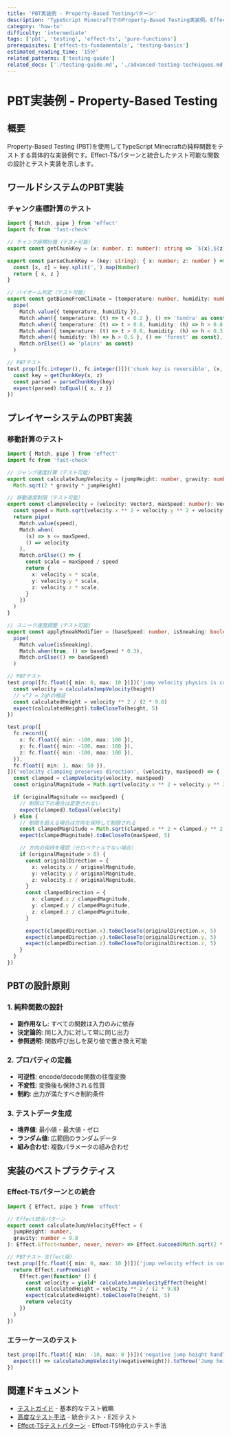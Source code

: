 ```yaml
---
title: 'PBT実装例 - Property-Based Testingパターン'
description: 'TypeScript MinecraftでのProperty-Based Testing実装例。Effect-TSと統合した純粋関数のテスト方法。'
category: 'how-to'
difficulty: 'intermediate'
tags: ['pbt', 'testing', 'effect-ts', 'pure-functions']
prerequisites: ['effect-ts-fundamentals', 'testing-basics']
estimated_reading_time: '15分'
related_patterns: ['testing-guide']
related_docs: ['./testing-guide.md', './advanced-testing-techniques.md']
---
```


# PBT実装例 - Property-Based Testing

## 概要

Property-Based Testing (PBT)を使用してTypeScript Minecraftの純粋関数をテストする具体的な実装例です。Effect-TSパターンと統合したテスト可能な関数の設計とテスト実装を示します。

## ワールドシステムのPBT実装

### チャンク座標計算のテスト

```typescript
import { Match, pipe } from 'effect'
import fc from 'fast-check'

// チャンク座標計算（テスト可能）
export const getChunkKey = (x: number, z: number): string => `${x},${z}`

export const parseChunkKey = (key: string): { x: number; z: number } => {
  const [x, z] = key.split(',').map(Number)
  return { x, z }
}

// バイオーム判定（テスト可能）
export const getBiomeFromClimate = (temperature: number, humidity: number): BiomeType =>
  pipe(
    Match.value({ temperature, humidity }),
    Match.when({ temperature: (t) => t < 0.2 }, () => 'tundra' as const),
    Match.when({ temperature: (t) => t > 0.8, humidity: (h) => h > 0.8 }, () => 'jungle' as const),
    Match.when({ temperature: (t) => t > 0.6, humidity: (h) => h < 0.3 }, () => 'desert' as const),
    Match.when({ humidity: (h) => h > 0.5 }, () => 'forest' as const),
    Match.orElse(() => 'plains' as const)
  )

// PBTテスト
test.prop([fc.integer(), fc.integer()])('chunk key is reversible', (x, z) => {
  const key = getChunkKey(x, z)
  const parsed = parseChunkKey(key)
  expect(parsed).toEqual({ x, z })
})
```

## プレイヤーシステムのPBT実装

### 移動計算のテスト

```typescript
import { Match, pipe } from 'effect'
import fc from 'fast-check'

// ジャンプ速度計算（テスト可能）
export const calculateJumpVelocity = (jumpHeight: number, gravity: number = 9.8): number =>
  Math.sqrt(2 * gravity * jumpHeight)

// 移動速度制限（テスト可能）
export const clampVelocity = (velocity: Vector3, maxSpeed: number): Vector3 => {
  const speed = Math.sqrt(velocity.x ** 2 + velocity.y ** 2 + velocity.z ** 2)
  return pipe(
    Match.value(speed),
    Match.when(
      (s) => s <= maxSpeed,
      () => velocity
    ),
    Match.orElse(() => {
      const scale = maxSpeed / speed
      return {
        x: velocity.x * scale,
        y: velocity.y * scale,
        z: velocity.z * scale,
      }
    })
  )
}

// スニーク速度調整（テスト可能）
export const applySneakModifier = (baseSpeed: number, isSneaking: boolean): number =>
  pipe(
    Match.value(isSneaking),
    Match.when(true, () => baseSpeed * 0.3),
    Match.orElse(() => baseSpeed)
  )

// PBTテスト
test.prop([fc.float({ min: 0, max: 10 })])('jump velocity physics is correct', (height) => {
  const velocity = calculateJumpVelocity(height)
  // v^2 = 2ghの検証
  const calculatedHeight = velocity ** 2 / (2 * 9.8)
  expect(calculatedHeight).toBeCloseTo(height, 5)
})

test.prop([
  fc.record({
    x: fc.float({ min: -100, max: 100 }),
    y: fc.float({ min: -100, max: 100 }),
    z: fc.float({ min: -100, max: 100 }),
  }),
  fc.float({ min: 1, max: 50 }),
])('velocity clamping preserves direction', (velocity, maxSpeed) => {
  const clamped = clampVelocity(velocity, maxSpeed)
  const originalMagnitude = Math.sqrt(velocity.x ** 2 + velocity.y ** 2 + velocity.z ** 2)

  if (originalMagnitude <= maxSpeed) {
    // 制限以下の場合は変更されない
    expect(clamped).toEqual(velocity)
  } else {
    // 制限を超える場合は方向を保持して制限される
    const clampedMagnitude = Math.sqrt(clamped.x ** 2 + clamped.y ** 2 + clamped.z ** 2)
    expect(clampedMagnitude).toBeCloseTo(maxSpeed, 5)

    // 方向の保持を確認（ゼロベクトルでない場合）
    if (originalMagnitude > 0) {
      const originalDirection = {
        x: velocity.x / originalMagnitude,
        y: velocity.y / originalMagnitude,
        z: velocity.z / originalMagnitude,
      }
      const clampedDirection = {
        x: clamped.x / clampedMagnitude,
        y: clamped.y / clampedMagnitude,
        z: clamped.z / clampedMagnitude,
      }

      expect(clampedDirection.x).toBeCloseTo(originalDirection.x, 5)
      expect(clampedDirection.y).toBeCloseTo(originalDirection.y, 5)
      expect(clampedDirection.z).toBeCloseTo(originalDirection.z, 5)
    }
  }
})
```

## PBTの設計原則

### 1. 純粋関数の設計

- **副作用なし**: すべての関数は入力のみに依存
- **決定論的**: 同じ入力に対して常に同じ出力
- **参照透明**: 関数呼び出しを戻り値で置き換え可能

### 2. プロパティの定義

- **可逆性**: encode/decode関数の往復変換
- **不変性**: 変換後も保持される性質
- **制約**: 出力が満たすべき制約条件

### 3. テストデータ生成

- **境界値**: 最小値・最大値・ゼロ
- **ランダム値**: 広範囲のランダムデータ
- **組み合わせ**: 複数パラメータの組み合わせ

## 実装のベストプラクティス

### Effect-TSパターンとの統合

```typescript
import { Effect, pipe } from 'effect'

// Effect統合パターン
export const calculateJumpVelocityEffect = (
  jumpHeight: number,
  gravity: number = 9.8
): Effect.Effect<number, never, never> => Effect.succeed(Math.sqrt(2 * gravity * jumpHeight))

// PBTテスト（Effect版）
test.prop([fc.float({ min: 0, max: 10 })])('jump velocity effect is correct', (height) => {
  return Effect.runPromise(
    Effect.gen(function* () {
      const velocity = yield* calculateJumpVelocityEffect(height)
      const calculatedHeight = velocity ** 2 / (2 * 9.8)
      expect(calculatedHeight).toBeCloseTo(height, 5)
      return velocity
    })
  )
})
```

### エラーケースのテスト

```typescript
test.prop([fc.float({ min: -10, max: 0 })])('negative jump height handling', (negativeHeight) => {
  expect(() => calculateJumpVelocity(negativeHeight)).toThrow('Jump height must be positive')
})
```

## 関連ドキュメント

- [テストガイド](./testing-guide.md) - 基本的なテスト戦略
- [高度なテスト手法](./advanced-testing-techniques.md) - 統合テスト・E2Eテスト
- [Effect-TSテストパターン](./effect-ts-testing-patterns.md) - Effect-TS特化のテスト手法

